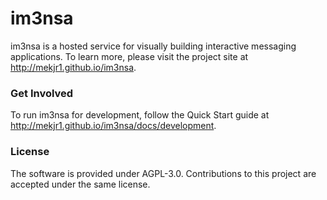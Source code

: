 # im3nsa     

im3nsa is a hosted service for visually building interactive messaging applications.
To learn more, please visit the project site at http://mekjr1.github.io/im3nsa.

### Get Involved

To run im3nsa for development, follow the Quick Start guide at http://mekjr1.github.io/im3nsa/docs/development.

### License




The software is provided under AGPL-3.0. Contributions to this project are accepted under the same license.

